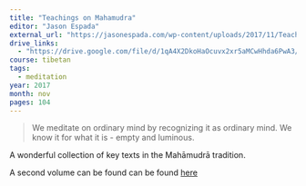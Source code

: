 ```yaml
---
title: "Teachings on Mahamudra"
editor: "Jason Espada"
external_url: "https://jasonespada.com/wp-content/uploads/2017/11/Teachings-on-Mahamudra-3.pdf"
drive_links:
  - "https://drive.google.com/file/d/1qA4X2DkoHaOcuvx2xr5aMCwHhda6PwA3/view?usp=sharing"
course: tibetan
tags:
  - meditation
year: 2017
month: nov
pages: 104
---
```


> We meditate on ordinary mind by recognizing it as ordinary mind.
We know it for what it is - empty and luminous.

A wonderful collection of key texts in the Mahāmudrā tradition.

A second volume can be found can be found [here](https://jasonespada.com/wp-content/uploads/2023/12/Teachings-on-Mahamudra_Volume-Two.pdf)
